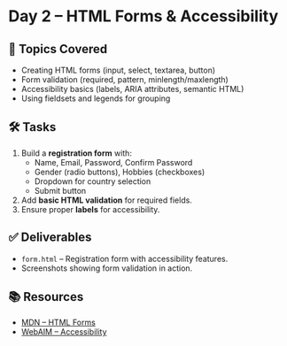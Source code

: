 # Day 2 – HTML Forms & Accessibility

## 📌 Topics Covered
- Creating HTML forms (input, select, textarea, button)
- Form validation (required, pattern, minlength/maxlength)
- Accessibility basics (labels, ARIA attributes, semantic HTML)
- Using fieldsets and legends for grouping

## 🛠️ Tasks
1. Build a **registration form** with:
   - Name, Email, Password, Confirm Password
   - Gender (radio buttons), Hobbies (checkboxes)
   - Dropdown for country selection
   - Submit button
2. Add **basic HTML validation** for required fields.
3. Ensure proper **labels** for accessibility.

## ✅ Deliverables
- `form.html` – Registration form with accessibility features.
- Screenshots showing form validation in action.

## 📚 Resources
- [MDN – HTML Forms](https://developer.mozilla.org/en-US/docs/Learn/Forms)
- [WebAIM – Accessibility](https://webaim.org/techniques/forms/)

## 